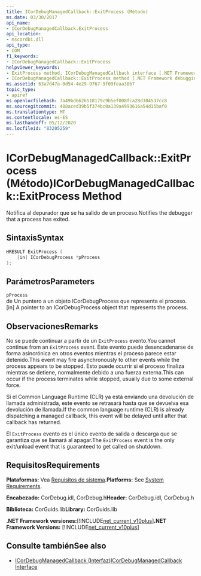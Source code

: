 ```yaml
---
title: ICorDebugManagedCallback::ExitProcess (Método)
ms.date: 03/30/2017
api_name:
- ICorDebugManagedCallback.ExitProcess
api_location:
- mscordbi.dll
api_type:
- COM
f1_keywords:
- ICorDebugManagedCallback::ExitProcess
helpviewer_keywords:
- ExitProcess method, ICorDebugManagedCallback interface [.NET Framework debugging]
- ICorDebugManagedCallback::ExitProcess method [.NET Framework debugging]
ms.assetid: 63a7d47a-0d54-4e29-9767-9f09feaa38b7
topic_type:
- apiref
ms.openlocfilehash: 7a49bd6626518179c9b5ef008fca28d304537cc8
ms.sourcegitcommit: 488aced39b5f374bc0a139a4993616a54d15baf0
ms.translationtype: MT
ms.contentlocale: es-ES
ms.lasthandoff: 05/12/2020
ms.locfileid: "83205259"
---
```

# <a name="icordebugmanagedcallbackexitprocess-method"></a><span data-ttu-id="e7004-102">ICorDebugManagedCallback::ExitProcess (Método)</span><span class="sxs-lookup"><span data-stu-id="e7004-102">ICorDebugManagedCallback::ExitProcess Method</span></span>
<span data-ttu-id="e7004-103">Notifica al depurador que se ha salido de un proceso.</span><span class="sxs-lookup"><span data-stu-id="e7004-103">Notifies the debugger that a process has exited.</span></span>  
  
## <a name="syntax"></a><span data-ttu-id="e7004-104">Sintaxis</span><span class="sxs-lookup"><span data-stu-id="e7004-104">Syntax</span></span>  
  
```cpp  
HRESULT ExitProcess (  
    [in] ICorDebugProcess *pProcess  
);  
```  
  
## <a name="parameters"></a><span data-ttu-id="e7004-105">Parámetros</span><span class="sxs-lookup"><span data-stu-id="e7004-105">Parameters</span></span>  
 `pProcess`  
 <span data-ttu-id="e7004-106">de Un puntero a un objeto ICorDebugProcess que representa el proceso.</span><span class="sxs-lookup"><span data-stu-id="e7004-106">[in] A pointer to an ICorDebugProcess object that represents the process.</span></span>  
  
## <a name="remarks"></a><span data-ttu-id="e7004-107">Observaciones</span><span class="sxs-lookup"><span data-stu-id="e7004-107">Remarks</span></span>  
 <span data-ttu-id="e7004-108">No se puede continuar a partir de un `ExitProcess` evento.</span><span class="sxs-lookup"><span data-stu-id="e7004-108">You cannot continue from an `ExitProcess` event.</span></span> <span data-ttu-id="e7004-109">Este evento puede desencadenarse de forma asincrónica en otros eventos mientras el proceso parece estar detenido.</span><span class="sxs-lookup"><span data-stu-id="e7004-109">This event may fire asynchronously to other events while the process appears to be stopped.</span></span> <span data-ttu-id="e7004-110">Esto puede ocurrir si el proceso finaliza mientras se detiene, normalmente debido a una fuerza externa.</span><span class="sxs-lookup"><span data-stu-id="e7004-110">This can occur if the process terminates while stopped, usually due to some external force.</span></span>  
  
 <span data-ttu-id="e7004-111">Si el Common Language Runtime (CLR) ya está enviando una devolución de llamada administrada, este evento se retrasará hasta que se devuelva esa devolución de llamada.</span><span class="sxs-lookup"><span data-stu-id="e7004-111">If the common language runtime (CLR) is already dispatching a managed callback, this event will be delayed until after that callback has returned.</span></span>  
  
 <span data-ttu-id="e7004-112">El `ExitProcess` evento es el único evento de salida o descarga que se garantiza que se llamará al apagar.</span><span class="sxs-lookup"><span data-stu-id="e7004-112">The `ExitProcess` event is the only exit/unload event that is guaranteed to get called on shutdown.</span></span>  
  
## <a name="requirements"></a><span data-ttu-id="e7004-113">Requisitos</span><span class="sxs-lookup"><span data-stu-id="e7004-113">Requirements</span></span>  
 <span data-ttu-id="e7004-114">**Plataformas:** Vea [Requisitos de sistema](../../get-started/system-requirements.md).</span><span class="sxs-lookup"><span data-stu-id="e7004-114">**Platforms:** See [System Requirements](../../get-started/system-requirements.md).</span></span>  
  
 <span data-ttu-id="e7004-115">**Encabezado:** CorDebug.idl, CorDebug.h</span><span class="sxs-lookup"><span data-stu-id="e7004-115">**Header:** CorDebug.idl, CorDebug.h</span></span>  
  
 <span data-ttu-id="e7004-116">**Biblioteca:** CorGuids.lib</span><span class="sxs-lookup"><span data-stu-id="e7004-116">**Library:** CorGuids.lib</span></span>  
  
 <span data-ttu-id="e7004-117">**.NET Framework versiones:**[!INCLUDE[net_current_v10plus](../../../../includes/net-current-v10plus-md.md)]</span><span class="sxs-lookup"><span data-stu-id="e7004-117">**.NET Framework Versions:** [!INCLUDE[net_current_v10plus](../../../../includes/net-current-v10plus-md.md)]</span></span>  
  
## <a name="see-also"></a><span data-ttu-id="e7004-118">Consulte también</span><span class="sxs-lookup"><span data-stu-id="e7004-118">See also</span></span>

- [<span data-ttu-id="e7004-119">ICorDebugManagedCallback (Interfaz)</span><span class="sxs-lookup"><span data-stu-id="e7004-119">ICorDebugManagedCallback Interface</span></span>](icordebugmanagedcallback-interface.md)
